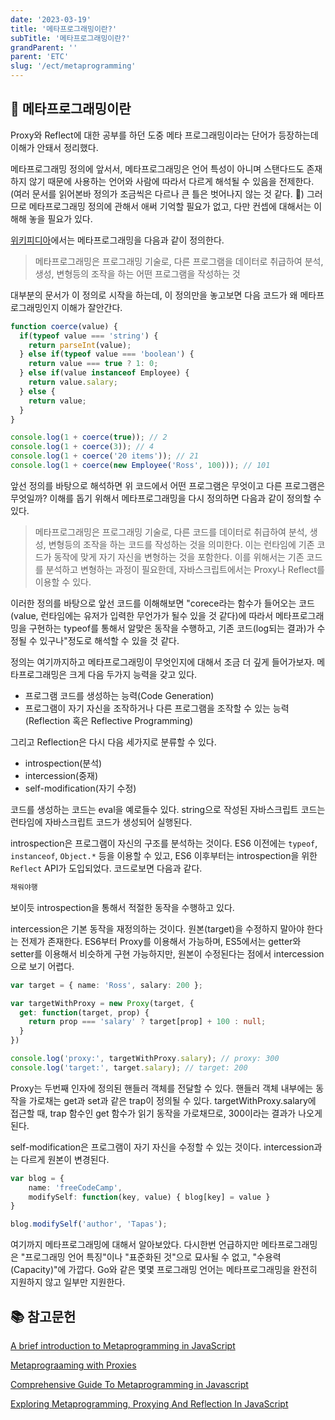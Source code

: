 ```yaml
---
date: '2023-03-19'
title: '메타프로그래밍이란?'
subTitle: '메타프로그래밍이란?'
grandParent: ''
parent: 'ETC'
slug: '/ect/metaprogramming'
---
```


## 📌 메타프로그래밍이란

Proxy와 Reflect에 대한 공부를 하던 도중 메타 프로그래밍이라는 단어가 등장하는데 이해가 안돼서 정리했다.

메타프로그래밍 정의에 앞서서, 메타프로그래밍은 언어 특성이 아니며 스탠다드도 존재하지 않기 때문에 사용하는 언어와 사람에 따라서 다르게 해석될 수 있음을 전제한다. (여러 문서를 읽어본바 정의가 조금씩은 다르나 큰 틀은 벗어나지 않는 것 같다. 🧐) 그러므로 메타프로그래밍 정의에 관해서 애써 기억할 필요가 없고, 다만 컨셉에 대해서는 이해해 놓을 필요가 있다.

[위키피디아](https://en.wikipedia.org/wiki/Metaprogramming)에서는 메타프로그래밍을 다음과 같이 정의한다. 

>메타프로그래밍은 프로그래밍 기술로, 다른 프로그램을 데이터로 취급하여 분석, 생성, 변형등의 조작을 하는 어떤 프로그램을 작성하는 것

대부분의 문서가 이 정의로 시작을 하는데, 이 정의만을 놓고보면 다음 코드가 왜 메타프로그래밍인지 이해가 잘안간다.

```typescript
function coerce(value) {
  if(typeof value === 'string') {
    return parseInt(value);
  } else if(typeof value === 'boolean') {
    return value === true ? 1: 0;
  } else if(value instanceof Employee) {
    return value.salary;
  } else {
    return value;
  }
}

console.log(1 + coerce(true)); // 2 
console.log(1 + coerce(3)); // 4
console.log(1 + coerce('20 items')); // 21
console.log(1 + coerce(new Employee('Ross', 100))); // 101
```

앞선 정의를 바탕으로 해석하면 위 코드에서 어떤 프로그램은 무엇이고 다른 프로그램은 무엇일까? 이해를 돕기 위해서 메타프로그래밍을 다시 정의하면 다음과 같이 정의할 수 있다.

> 메타프로그래밍은 프로그래밍 기술로, 다른 코드를 데이터로 취급하여 분석, 생성, 변형등의 조작을 하는 코드를 작성하는 것을 의미한다. 이는 런타임에 기존 코드가 동작에 맞게 자기 자신을 변형하는 것을 포함한다. 이를 위해서는 기존 코드를 분석하고 변형하는 과정이 필요한데, 자바스크립트에서는 Proxy나 Reflect를 이용할 수 있다.

이러한 정의를 바탕으로 앞선 코드를 이해해보면 "corece라는 함수가 들어오는 코드(value, 런타임에는 유저가 입력한 무언가가 될수 있을 것 같다)에 따라서 메타프로그래밍을 구현하는 typeof를 통해서 알맞은 동작을 수행하고, 기존 코드(log되는 결과)가 수정될 수 있구나"정도로 해석할 수 있을 것 같다.

정의는 여기까지하고 메타프로그래밍이 무엇인지에 대해서 조금 더 깊게 들어가보자. 메타프로그래밍은 크게 다음 두가지 능력을 갖고 있다.

- 프로그램 코드를 생성하는 능력(Code Generation)
- 프로그램이 자기 자신을 조작하거나 다른 프로그램을 조작할 수 있는 능력(Reflection 혹은 Reflective Programming)

그리고 Reflection은 다시 다음 세가지로 분류할 수 있다.

- introspection(분석)
- intercession(중재)
- self-modification(자기 수정)

코드를 생성하는 코드는 eval을 예로들수 있다. string으로 작성된 자바스크립트 코드는 런타임에 자바스크립트 코드가 생성되어 실행된다.

introspection은 프로그램이 자신의 구조를 분석하는 것이다.  ES6 이전에는 `typeof`, `instanceof`, `Object.*` 등을 이용할 수 있고, ES6 이후부터는 introspection을 위한 `Reflect` API가 도입되었다. 코드로보면 다음과 같다.

```typescript
채워야행
```

보이듯 introspection을 통해서 적절한 동작을 수행하고 있다.

intercession은 기본 동작을 재정의하는 것이다. 원본(target)을 수정하지 말아야 한다는 전제가 존재한다. ES6부터 Proxy를 이용해서 가능하며, ES5에서는 getter와 setter를 이용해서 비슷하게 구현 가능하지만, 원본이 수정된다는 점에서 intercession으로 보기 어렵다.

```typescript
var target = { name: 'Ross', salary: 200 };

var targetWithProxy = new Proxy(target, {
  get: function(target, prop) {
    return prop === 'salary' ? target[prop] + 100 : null;
  }
})

console.log('proxy:', targetWithProxy.salary); // proxy: 300
console.log('target:', target.salary); // target: 200
```

Proxy는 두번째 인자에 정의된 핸들러 객체를 전달할 수 있다. 핸들러 객체 내부에는 동작을 가로채는 get과 set과 같은 trap이 정의될 수 있다. targetWithProxy.salary에 접근할 때, trap 함수인 get 함수가 읽기 동작을 가로채므로, 300이라는 결과가 나오게된다.

self-modification은 프로그램이 자기 자신을 수정할 수 있는 것이다. intercession과는 다르게 원본이 변경된다.

```typescript
var blog = {
    name: 'freeCodeCamp',
    modifySelf: function(key, value) { blog[key] = value }
}

blog.modifySelf('author', 'Tapas');
```

여기까지 메타프로그래밍에 대해서 알아보았다. 다시한번 언급하지만 메타프로그래밍은 "프로그래밍 언어 특징"이나 "표준화된 것"으로 묘사될 수 없고, "수용력(Capacity)"에 가깝다. Go와 같은 몇몇 프로그래밍 언어는 메타프로그래밍을 완전히 지원하지 않고 일부만 지원한다.

## 📚 참고문헌

[A brief introduction to Metaprogramming in JavaScript](https://medium.com/jspoint/a-brief-introduction-to-metaprogramming-in-javascript-88d13ed407b5)

[Metaprograaming with Proxies](https://exploringjs.com/deep-js/ch_proxies.html)

[Comprehensive Guide To Metaprogramming in Javascript](https://isamatov.com/metaprogramming-in-javascript/)

[Exploring Metaprogramming, Proxying And Reflection In JavaScript](https://blog.openreplay.com/exploring-metaprogramming-proxying-and-reflection-in-javascript/)